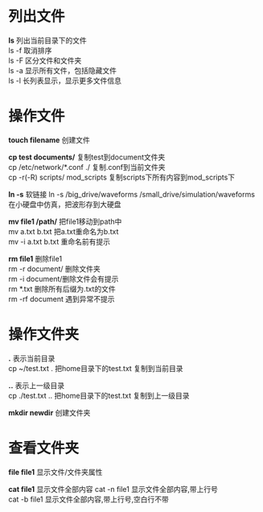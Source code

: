 # 列出文件
**ls** 列出当前目录下的文件  
  ls -f 取消排序  
  ls -F 区分文件和文件夹  
  ls -a 显示所有文件，包括隐藏文件  
  ls -l 长列表显示，显示更多文件信息  
# 操作文件
**touch filename** 创建文件  


**cp test documents/** 复制test到document文件夹  
  cp /etc/network/*.conf ./ 复制.conf到当前文件夹  
  cp -r(-R) scripts/ mod_scripts 复制scripts下所有内容到mod_scripts下  


**ln -s** 软链接
ln -s /big_drive/waveforms /small_drive/simulation/waveforms  在小硬盘中仿真，把波形存到大硬盘  


**mv file1 /path/** 把file1移动到path中  
  mv a.txt b.txt 把a.txt重命名为b.txt  
  mv -i a.txt b.txt 重命名前有提示  


**rm file1** 删除file1  
rm -r document/ 删除文件夹  
rm -i document/删除文件会有提示  
rm  *.txt 删除所有后缀为.txt的文件  
rm  -rf document 遇到异常不提示  
# 操作文件夹
**.** 表示当前目录  
cp ~/test.txt . 把home目录下的test.txt 复制到当前目录  


**..** 表示上一级目录  
cp ./test.txt .. 把home目录下的test.txt 复制到上一级目录  


**mkdir newdir** 创建文件夹  
# 查看文件夹
**file file1** 显示文件/文件夹属性 


**cat file1** 显示文件全部内容
cat -n file1 显示文件全部内容,带上行号  
cat -b file1 显示文件全部内容,带上行号,空白行不带


